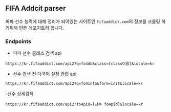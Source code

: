 ## FIFA Addcit parser 
피파 선수 능력에 대해 정리가 되어있는 사이트인 `fifaaddict.com`의 정보를 크롤링 하기위해 만든 레포지토리 입니다. 

### Endpoints
- 피파 선수 클래스 검색 api 
```
https://kr.fifaaddict.com/api2?q=fo4db&class=[class이름]&locale=kr
```

- 선수 검색 전 다국어 설정 관련 api
```
https://kr.fifaaddict.com/api2?q=fo4info&form=init&locale=kr
```

-선수 상세검색 
```
https://kr.fifaaddict.com/api2?fo4pid=[선수 fo4pid]&locale=kr
```

